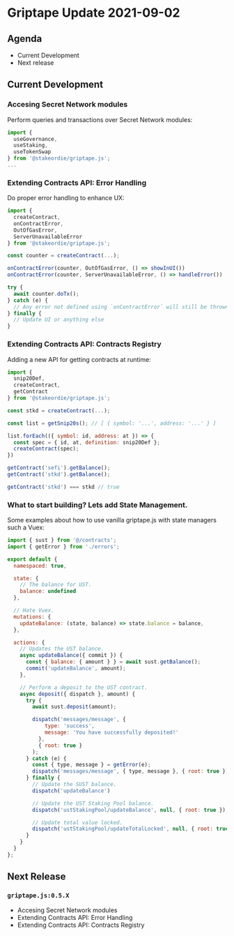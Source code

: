 # Griptape Update 2021-09-02

## Agenda

- Current Development
- Next release

## Current Development

### Accesing Secret Network modules

Perform queries and transactions over Secret Network modules:

```js
import {
  useGovernance,
  useStaking,
  useTokenSwap
} from '@stakeordie/griptape.js';
...
```

### Extending Contracts API: Error Handling

Do proper error handling to enhance UX:

```js
import {
  createContract,
  onContractError,
  OutOfGasError,
  ServerUnavailableError
} from '@stakeordie/griptape.js';

const counter = createContract(...);

onContractError(counter, OutOfGasError, () => showInUI())
onContractError(counter, ServerUnavailableError, () => handleError())

try {
  await counter.doTx();
} catch (e) {
  // Any error not defined using `onContractError` will still be thrown.
} finally {
  // Update UI or anything else
}
```

### Extending Contracts API: Contracts Registry

Adding a new API for getting contracts at runtime:

```js
import {
  snip20Def,
  createContract,
  getContract
} from '@stakeordie/griptape.js';

const stkd = createContract(...);

const list = getSnip20s(); // [ { symbol: '...', address: '...' } ]

list.forEach(({ symbol: id, address: at }) => {
  const spec = { id, at, definition: snip20Def };
  createContract(spec);
})

getContract('sefi').getBalance();
getContract('stkd').getBalance();

getContract('stkd') === stkd // true
```

### What to start building? Lets add State Management.

Some examples about how to use vanilla griptape.js with state managers such a Vuex:

```js
import { sust } from '@/contracts';
import { getError } from './errors';

export default {
  namespaced: true,

  state: {
    // The balance for UST.
    balance: undefined
  },

  // Hate Vuex.
  mutations: {
    updateBalance: (state, balance) => state.balance = balance,
  },

  actions: {
    // Updates the UST balance.
    async updateBalance({ commit }) {
      const { balance: { amount } } = await sust.getBalance();
      commit('updateBalance', amount);
    },

    // Perform a deposit to the UST contract.
    async deposit({ dispatch }, amount) {
      try {
        await sust.deposit(amount);

        dispatch('messages/message', {
            type: 'success',
            message: 'You have successfully deposited!'
          },
          { root: true }
        );
      } catch (e) {
        const { type, message } = getError(e);
        dispatch('messages/message', { type, message }, { root: true });
      } finally {
        // Update the SUST balance.
        dispatch('updateBalance')

        // Update the UST Staking Pool balance.
        dispatch('ustStakingPool/updateBalance', null, { root: true });

        // Update total value locked.
        dispatch('ustStakingPool/updateTotalLocked', null, { root: true });
      }
    }
  }
};
```

## Next Release

### `griptape.js:0.5.X`

- Accesing Secret Network modules
- Extending Contracts API: Error Handling
- Extending Contracts API: Contracts Registry
